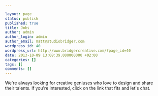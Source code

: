 ```yaml
---

layout: page
status: publish
published: true
title: Jobs
author: admin
author_login: admin
author_email: matt@studiobridger.com
wordpress_id: 40
wordpress_url: http://www.bridgercreative.com/?page_id=40
date: 2013-10-09 13:08:39.000000000 +02:00
categories: []
tags: []
comments: []
---
```

We're always looking for creative geniuses who love to design and share their talents. If you're interested, click on the link that fits and let's chat.
